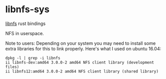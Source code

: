 # libnfs-sys
[libnfs](https://github.com/sahlberg/libnfs) rust bindings

NFS in userspace.

Note to users:
  Depending on your system you may need to install some extra libraries for this to link properly.
  Here's what I used on ubuntu 16.04: 
```
dpkg -l | grep -i libnfs
ii libnfs-dev:amd64 3.0.0-2 amd64 NFS client library (development files)
ii libnfs12:amd64 3.0.0-2 amd64 NFS client library (shared library)
```
